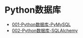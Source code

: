 # Python数据库

- [001-Python数据库-PyMySQL](./001-Python数据库-PyMySQL.md)
- [002-Python数据库-SQLAlchemy](./002-Python数据库-SQLAlchemy.md)